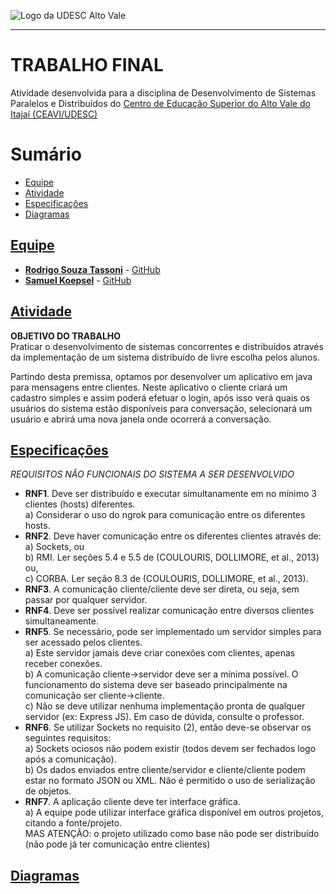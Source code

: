 <!-- Visualizador online: https://stackedit.io/ -->
 ![Logo da UDESC Alto Vale](http://www1.udesc.br/imagens/id_submenu/2019/marca_alto_vale_horizontal_assinatura_rgb_01.jpg)

---

# TRABALHO FINAL

Atividade desenvolvida para a disciplina de Desenvolvimento de Sistemas Paralelos e Distribuídos do [Centro de Educação Superior do Alto Vale do Itajaí (CEAVI/UDESC)](https://www.udesc.br/ceavi)<br>

# Sumário
* [Equipe](#equipe)
* [Atividade](#atividade)
* [Especificações](#especificações)
* [Diagramas](#diagramas)

## [Equipe](#equipe)
 - [**Rodrigo Souza Tassoni**](mailto:tazzsoni@gmail.com) - [GitHub](https://github.com/tazzsoni)
 - [**Samuel Koepsel**](mailto:sjoepsel@hotmail.com.br) - [GitHub](https://github.com/samuelkoepsel1)
 
## [Atividade](#atividade)

**OBJETIVO DO TRABALHO**<br>
Praticar o desenvolvimento de sistemas concorrentes e distribuídos através da implementação de um sistema distribuído de livre escolha pelos alunos.

Partindo desta premissa, optamos por desenvolver um aplicativo em java para mensagens entre clientes. Neste aplicativo o cliente criará um cadastro simples e assim poderá efetuar o login, após isso verá quais os usuários do sistema estão disponíveis para conversação, selecionará um usuário e abrirá uma nova janela onde ocorrerá a conversação.

## [Especificações](#especificações)

*REQUISITOS NÃO FUNCIONAIS DO SISTEMA A SER DESENVOLVIDO*

- **RNF1**. Deve ser distribuído e executar simultanamente em no mínimo 3 clientes (hosts) diferentes.<br>
a) Considerar o uso do ngrok para comunicação entre os diferentes hosts.<br>
- **RNF2**. Deve haver comunicação entre os diferentes clientes através de:<br>
a) Sockets, ou<br>
b) RMI. Ler seções 5.4 e 5.5 de (COULOURIS, DOLLIMORE, et al., 2013) ou,<br>
c) CORBA. Ler seção 8.3 de (COULOURIS, DOLLIMORE, et al., 2013).<br>
- **RNF3**. A comunicação cliente/cliente deve ser direta, ou seja, sem passar por qualquer servidor.<br>
- **RNF4**. Deve ser possível realizar comunicação entre diversos clientes simultaneamente.<br>
- **RNF5**. Se necessário, pode ser implementado um servidor simples para ser acessado pelos clientes.<br>
a) Este servidor jamais deve criar conexões com clientes, apenas receber conexões.<br>
b) A comunicação cliente→servidor deve ser a mínima possível. O funcionamento do sistema deve
ser baseado principalmente na comunicação ser cliente→cliente.<br>
c) Não se deve utilizar nenhuma implementação pronta de qualquer servidor (ex: Express JS). Em
caso de dúvida, consulte o professor.<br>
- **RNF6**. Se utilizar Sockets no requisito (2), então deve-se observar os seguintes requisitos:<br>
a) Sockets ociosos não podem existir (todos devem ser fechados logo após a comunicação).<br>
b) Os dados enviados entre cliente/servidor e cliente/cliente podem estar no formato JSON ou
XML. Não é permitido o uso de serialização de objetos.<br>
- **RNF7**. A aplicação cliente deve ter interface gráfica.<br>
a) A equipe pode utilizar interface gráfica disponível em outros projetos, citando a fonte/projeto.<br>
MAS ATENÇÃO: o projeto utilizado como base não pode ser distribuído (não pode já ter
comunicação entre clientes)

## [Diagramas](#diagramas)

